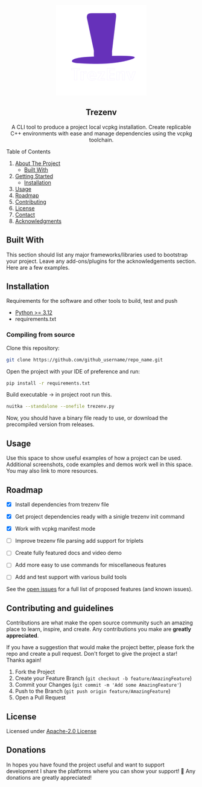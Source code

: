 <br />
<div align="center">
  <a href="https://github.com/othneildrew/Best-README-Template">
    <img src="./resources/images/logo.png" alt="Logo" width="240" height="240">
  </a>

<h2 align="center">Trezenv </h2>

<p align="center">
    A CLI tool to produce a project local vcpkg installation. Create replicable C++ environments with ease and manage dependencies using the vcpkg toolchain. 
    <br />
    <!-- <a href="https://github.com/othneildrew/Best-README-Template"><strong>Explore the docs »</strong></a>
    <br />
    <br />
    <a href="https://github.com/othneildrew/Best-README-Template">View Demo</a>
    ·
    <a href="https://github.com/othneildrew/Best-README-Template/issues/new?labels=bug&template=bug-report---.md">Report Bug</a>
    ·
    <a href="https://github.com/othneildrew/Best-README-Template/issues/new?labels=enhancement&template=feature-request---.md">Request Feature</a> -->
  </p>
</div>

<!-- TABLE OF CONTENTS -->

<p>
  <summary>Table of Contents</summary>
  <ol>
    <li>
      <a href="#readme-top">About The Project</a>
      <ul>
        <li><a href="#built-with">Built With</a></li>
      </ul>
    </li>
    <li>
      <a href="#Installation">Getting Started</a>
      <ul>
        <li><a href="#compiling-from-source">Installation</a></li>
      </ul>
    </li>
    <li><a href="#usage">Usage</a></li>
    <li><a href="#roadmap">Roadmap</a></li>
    <li><a href="#Contributing-and-guidelines">Contributing</a></li>
    <li><a href="#license">License</a></li>
    <li><a href="#donations">Contact</a></li>
    <li><a href="#acknowledgments">Acknowledgments</a></li>
  </ol>
</p>

## Built With

This section should list any major frameworks/libraries used to bootstrap your project. Leave any add-ons/plugins for the acknowledgements section. Here are a few examples.


## Installation

Requirements for the software and other tools to build, test and push 
- [Python >= 3.12](https://www.python.org/downloads/)
- requirements.txt


### Compiling from source

Clone this repository:

  ```sh
  git clone https://github.com/github_username/repo_name.git
  ```

Open the project with your IDE of preference and run:

  ```sh
  pip install -r requirements.txt
  ```

Build executable -> in project root run this.
  ```sh
  nuitka --standalone --onefile trezenv.py
  ```

Now, you should have a binary file ready to use, or download the precompiled version from releases.


## Usage

Use this space to show useful examples of how a project can be used. Additional screenshots, code examples and demos work well in this space. You may also link to more resources.


<!-- ROADMAP -->

## Roadmap

- [X] Install dependencies from trezenv file
- [X] Get project dependencies ready with a sinigle trezenv init command
- [X] Work with vcpkg manifest mode
- [ ] Improve trezenv file parsing add support for triplets
- [ ] Create fully featured docs and video demo
- [ ] Add more easy to use commands for miscellaneous features
- [ ] Add and test support with various build tools


See the [open issues](https://github.com/othneildrew/Best-README-Template/issues) for a full list of proposed features (and known issues).

<!-- CONTRIBUTING -->

## Contributing and guidelines

Contributions are what make the open source community such an amazing place to learn, inspire, and create. Any contributions you make are **greatly appreciated**.

If you have a suggestion that would make the project better, please fork the repo and create a pull request.
Don't forget to give the project a star! Thanks again!

1. Fork the Project
2. Create your Feature Branch (`git checkout -b feature/AmazingFeature`)
3. Commit your Changes (`git commit -m 'Add some AmazingFeature'`)
4. Push to the Branch (`git push origin feature/AmazingFeature`)
5. Open a Pull Request


<!-- License -->

## License

 Licensed under <a href="https://www.tldrlegal.com/license/apache-license-2-0-apache-2-0" >  Apache-2.0 License
    
  </a>

## Donations

 In hopes you have found the project useful and want to support development I share the platforms where you can show your support! 💓 Any donations are greatly appreciated!